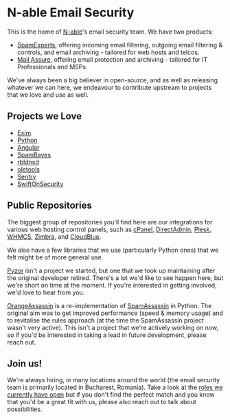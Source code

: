 # N-able Email Security

This is the home of [N-able](https://n-able.com)'s email security team. We have two products:

* [SpamExperts](https://spamexperts.com), offering incoming email filtering, outgoing email filtering & controls, and email archiving - tailored for web hosts and telcos.
* [Mail Assure](https://www.n-able.com/products/mail-assure), offering email protection and archiving - tailored for IT Professionals and MSPs. 

We've always been a big believer in open-source, and as well as releasing whatever we can here, we endeavour to contribute upstream to projects that we love and use as well.

## Projects we Love

* [Exim](https://github.com/exim)
* [Python](https://github.com/python)
* [Angular](https://github.com/angular)
* [SpamBayes](https://sourceforge.net/projects/spambayes)
* [rbldnsd](https://github.com/spamhaus/rbldnsd)
* [oletools](https://github.com/decalage2/oletools)
* [Sentry](https://github.com/getsentry/)
* [SwiftOnSecurity](https://github.com/SwiftOnSecurity)

## Public Repositories

The biggest group of repositories you'll find here are our integrations for various web hosting control panels, such as [cPanel](https://github.com/SpamExperts/cpanel-addon), [DirectAdmin](https://github.com/SpamExperts/directadmin-addon), [Plesk](https://github.com/SpamExperts/plesk-extension), [WHMCS](https://github.com/SpamExperts/whmcs-addon), [Zimbra](https://github.com/SpamExperts/zimbra-addon), and [CloudBlue](https://github.com/SpamExperts/aps2-addon).

We also have a few libraries that we use (particularly Python ones) that we felt might be of more general use.

[Pyzor](https://github.com/SpamExperts/pyzor) isn't a project we started, but one that we took up maintaining after the original developer retired. There's a lot we'd like to see happen here, but we're short on time at the moment. If you're interested in getting involved, we'd love to hear from you.

[OrangeAssassin](https://github.com/SpamExperts/OrangeAssassin) is a re-implementation of [SpamAssassin](http://spamassassin.apache.org) in Python. The original aim was to get improved performance (speed & memory usage) and to revitalise the rules approach (at the time the SpamAssassin project wasn't very active). This isn't a project that we're actively working on now, so if you'd be interested in taking a lead in future development, please reach out.

## Join us!

We're always hiring, in many locations around the world (the email security team is primarily located in Bucharest, Romania). Take a look at the [roles we currently have open](https://careers.n-able.com/) but if you don't find the perfect match and you know that you'd be a great fit with us, please also reach out to talk about possibilities.
